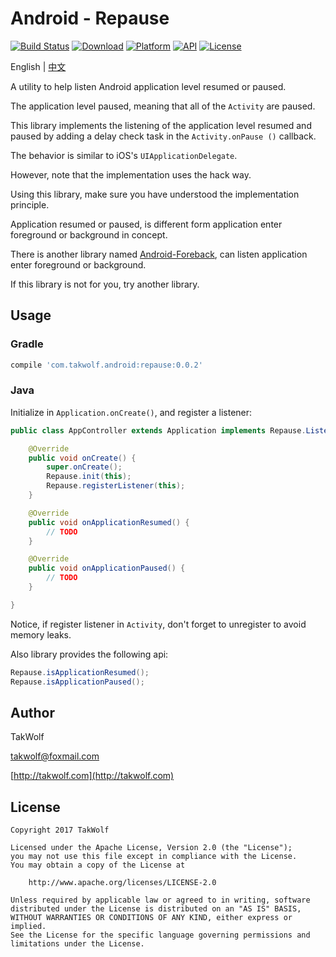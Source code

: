 # Android - Repause #

[![Build Status](https://travis-ci.org/TakWolf/Android-Repause.svg?branch=master)](https://travis-ci.org/TakWolf/Android-Repause)
[![Download](https://api.bintray.com/packages/takwolf/maven/Android-Repause/images/download.svg)](https://bintray.com/takwolf/maven/Android-Repause/_latestVersion)
[![Platform](https://img.shields.io/badge/platform-Android-green.svg?style=flat)](https://www.android.com)
[![API](https://img.shields.io/badge/API-14%2B-brightgreen.svg?style=flat)](https://android-arsenal.com/api?level=14)
[![License](https://img.shields.io/github/license/TakWolf/Android-Repause.svg?style=flat)](http://www.apache.org/licenses/LICENSE-2.0)

English | [中文](README-zh.md)

A utility to help listen Android application level resumed or paused.

The application level paused, meaning that all of the `Activity` are paused.

This library implements the listening of the application level resumed and paused by adding a delay check task in the `Activity.onPause ()` callback.

The behavior is similar to iOS's `UIApplicationDelegate`.

However, note that the implementation uses the hack way.

Using this library, make sure you have understood the implementation principle.

Application resumed or paused, is different form application enter foreground or background in concept.

There is another library named [Android-Foreback](https://github.com/TakWolf/Android-Foreback), can listen application enter foreground or background.

If this library is not for you, try another library.

## Usage ##

### Gradle ###

``` gradle
compile 'com.takwolf.android:repause:0.0.2'
```

### Java ###

Initialize in `Application.onCreate()`, and register a listener:

``` java
public class AppController extends Application implements Repause.Listener {

    @Override
    public void onCreate() {
        super.onCreate();
        Repause.init(this);
        Repause.registerListener(this);
    }

    @Override
    public void onApplicationResumed() {
        // TODO
    }

    @Override
    public void onApplicationPaused() {
        // TODO
    }

}
```

Notice, if register listener in `Activity`, don't forget to unregister to avoid memory leaks.

Also library provides the following api:

``` java
Repause.isApplicationResumed();
Repause.isApplicationPaused();
```

## Author ##

TakWolf

[takwolf@foxmail.com](mailto:takwolf@foxmail.com)

[http://takwolf.com](http://takwolf.com)

## License ##

```
Copyright 2017 TakWolf

Licensed under the Apache License, Version 2.0 (the "License");
you may not use this file except in compliance with the License.
You may obtain a copy of the License at

    http://www.apache.org/licenses/LICENSE-2.0

Unless required by applicable law or agreed to in writing, software
distributed under the License is distributed on an "AS IS" BASIS,
WITHOUT WARRANTIES OR CONDITIONS OF ANY KIND, either express or implied.
See the License for the specific language governing permissions and
limitations under the License.
```
